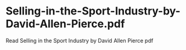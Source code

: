 # Selling-in-the-Sport-Industry-by-David-Allen-Pierce.pdf
Read Selling in the Sport Industry by David Allen  Pierce pdf
